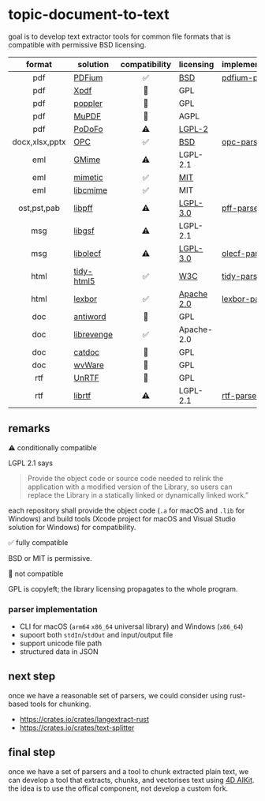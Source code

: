 # topic-document-to-text

goal is to develop text extractor tools for common file formats that is compatible with permissive BSD licensing.

|format|solution|compatibility|licensing|implementation|
|:-:|-|:-:|-|-|
|pdf|[PDFium](https://github.com/PDFium/PDFium)|✅|[BSD](https://github.com/PDFium/PDFium/blob/master/LICENSE)|[pdfium-parser](https://github.com/miyako/pdfium-parser)
|pdf|[Xpdf](https://www.xpdfreader.com)|🚫|GPL||
|pdf|[poppler](https://poppler.freedesktop.org)|🚫|GPL||
|pdf|[MuPDF](https://github.com/ArtifexSoftware/mupdf)|🚫|AGPL||
|pdf|[PoDoFo](https://github.com/podofo/podofo)|⚠️|[LGPL-2](https://github.com/podofo/podofo/blob/master/COPYING)||
|docx,xlsx,pptx|[OPC](https://github.com/freuter/libopc)|✅|[BSD](https://github.com/freuter/libopc/blob/master/LICENSE)|[opc-parser](https://github.com/miyako/opc-parser)|
|eml|[GMime](https://github.com/jstedfast/gmime)|⚠️|LGPL-2.1||
|eml|[mimetic](https://github.com/tat/mimetic)|✅|[MIT](https://github.com/tat/mimetic/blob/master/COPYING)||
|eml|[libcmime](https://www.libcmime.org)|✅|MIT||
|ost,pst,pab|[libpff](https://github.com/libyal/libpff)|⚠️|[LGPL-3.0](https://github.com/libyal/libpff/blob/main/COPYING)|[pff-parser](https://github.com/miyako/pff-parser)|
|msg|[libgsf](https://github.com/GNOME/libgsf)|⚠️|LGPL-2.1||
|msg|[libolecf](https://github.com/libyal/libolecf)|⚠️|[LGPL-3.0](https://github.com/libyal/libolecf/blob/main/COPYING)|[olecf-parser](https://github.com/miyako/olecf-parser)|
|html|[tidy-html5](https://github.com/htacg/tidy-html5)|✅|[W3C](https://github.com/htacg/tidy-html5/blob/next/README/LICENSE.md)|[tidy-parser](https://github.com/miyako/tidy-parser)|
|html|[lexbor](https://github.com/lexbor/lexbor)|✅|[Apache 2.0](https://github.com/lexbor/lexbor/blob/master/LICENSE)|[lexbor-parser](https://github.com/miyako/lexbor-parser)|
|doc|[antiword](https://web.archive.org/web/20221207132720/http://www.winfield.demon.nl/)|🚫|GPL||
|doc|[librevenge](https://sourceforge.net/p/libwpd/librevenge/ci/master/tree/)|✅|Apache-2.0|
|doc|[catdoc](http://wagner.pp.ru/~vitus/software/catdoc/)|🚫|GPL||
|doc|[wvWare](https://wvware.sourceforge.net)|🚫|GPL||
|rtf|[UnRTF](https://www.gnu.org/software/unrtf/)|🚫|GPL||
|rtf|[librtf](https://librtf.sourceforge.net/)|⚠️|LGPL-2.1|[rtf-parser](https://github.com/miyako/rtf-parser)

## remarks

⚠️ conditionally compatible

LGPL 2.1 says

> Provide the object code or source code needed to relink the application with a modified version of the Library, so users can replace the Library in a statically linked or dynamically linked work.”

each repository shall provide the object code (`.a` for macOS and `.lib` for Windows) and build tools (Xcode project for macOS and Visual Studio solution for Windows) for compatibility.

✅ fully compatible

BSD or MIT is permissive. 

🚫 not compatible

GPL is copyleft; the library licensing propagates to the whole program.

### parser implementation

* CLI for macOS (`arm64` `x86_64` universal library) and Windows (`x86_64`)
* supoort both `stdIn`/`stdOut` and input/output file
* support unicode file path
* structured data in JSON
 
## next step

once we have a reasonable set of parsers, we could consider using rust-based tools for chunking.

* https://crates.io/crates/langextract-rust
* https://crates.io/crates/text-splitter

## final step

once we have a set of parsers and a tool to chunk extracted plain text, we can develop a tool that extracts, chunks, and vectorises text using [4D AIKit](https://github.com/4d/4D-AIKit). the idea is to use the offical component, not develop a custom fork.
